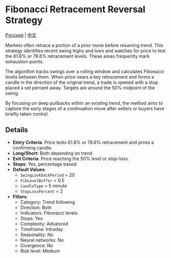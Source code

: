 # Fibonacci Retracement Reversal Strategy
[Русский](README_ru.md) | [中文](README_zh.md)
 
Markets often retrace a portion of a prior move before resuming trend. This strategy identifies recent swing highs and lows and watches for price to test the 61.8% or 78.6% retracement levels. These areas frequently mark exhaustion points.

The algorithm tracks swings over a rolling window and calculates Fibonacci levels between them. When price nears a key retracement and forms a candle in the direction of the original trend, a trade is opened with a stop placed a set percent away. Targets are around the 50% midpoint of the swing.

By focusing on deep pullbacks within an existing trend, the method aims to capture the early stages of a continuation move after sellers or buyers have briefly taken control.

## Details

- **Entry Criteria**: Price tests 61.8% or 78.6% retracement and prints a confirming candle.
- **Long/Short**: Both depending on trend.
- **Exit Criteria**: Price reaching the 50% level or stop-loss.
- **Stops**: Yes, percentage based.
- **Default Values**:
  - `SwingLookbackPeriod` = 20
  - `FibLevelBuffer` = 0.5
  - `CandleType` = 5 minute
  - `StopLossPercent` = 2
- **Filters**:
  - Category: Trend following
  - Direction: Both
  - Indicators: Fibonacci levels
  - Stops: Yes
  - Complexity: Advanced
  - Timeframe: Intraday
  - Seasonality: No
  - Neural networks: No
  - Divergence: No
  - Risk level: Medium
